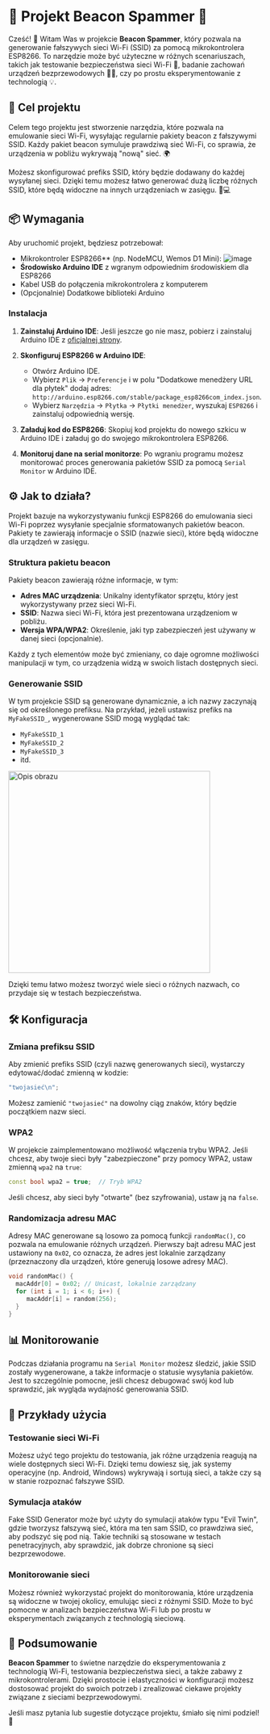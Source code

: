 # 📡 Projekt Beacon Spammer 🚀

Cześć! 👋 Witam Was w projekcie **Beacon Spammer**, który pozwala na generowanie fałszywych sieci Wi-Fi (SSID) za pomocą mikrokontrolera ESP8266. To narzędzie może być użyteczne w różnych scenariuszach, takich jak testowanie bezpieczeństwa sieci Wi-Fi 🔐, badanie zachowań urządzeń bezprzewodowych 🧑‍💻, czy po prostu eksperymentowanie z technologią 💡.

## 🎯 Cel projektu

Celem tego projektu jest stworzenie narzędzia, które pozwala na emulowanie sieci Wi-Fi, wysyłając regularnie pakiety beacon z fałszywymi SSID. Każdy pakiet beacon symuluje prawdziwą sieć Wi-Fi, co sprawia, że urządzenia w pobliżu wykrywają "nową" sieć. 🌍

Możesz skonfigurować prefiks SSID, który będzie dodawany do każdej wysyłanej sieci. Dzięki temu możesz łatwo generować dużą liczbę różnych SSID, które będą widoczne na innych urządzeniach w zasięgu. 📱💻

## 📦 Wymagania

Aby uruchomić projekt, będziesz potrzebował:
- Mikrokontroler ESP8266** (np. NodeMCU, Wemos D1 Mini):
![image](https://github.com/user-attachments/assets/6d378cec-3d35-4e42-a325-15104f413880)
- **Środowisko Arduino IDE** z wgranym odpowiednim środowiskiem dla ESP8266
- Kabel USB do połączenia mikrokontrolera z komputerem
- (Opcjonalnie) Dodatkowe biblioteki Arduino

### Instalacja

1. **Zainstaluj Arduino IDE**: Jeśli jeszcze go nie masz, pobierz i zainstaluj Arduino IDE z [oficjalnej strony](https://www.arduino.cc/en/software).
   
2. **Skonfiguruj ESP8266 w Arduino IDE**:
   - Otwórz Arduino IDE.
   - Wybierz `Plik` → `Preferencje` i w polu "Dodatkowe menedżery URL dla płytek" dodaj adres: `http://arduino.esp8266.com/stable/package_esp8266com_index.json`.
   - Wybierz `Narzędzia` → `Płytka` → `Płytki menedżer`, wyszukaj `ESP8266` i zainstaluj odpowiednią wersję.
   
3. **Załaduj kod do ESP8266**: Skopiuj kod projektu do nowego szkicu w Arduino IDE i załaduj go do swojego mikrokontrolera ESP8266.

4. **Monitoruj dane na serial monitorze**: Po wgraniu programu możesz monitorować proces generowania pakietów SSID za pomocą `Serial Monitor` w Arduino IDE.

## ⚙️ Jak to działa?

Projekt bazuje na wykorzystywaniu funkcji ESP8266 do emulowania sieci Wi-Fi poprzez wysyłanie specjalnie sformatowanych pakietów beacon. Pakiety te zawierają informacje o SSID (nazwie sieci), które będą widoczne dla urządzeń w zasięgu.

### Struktura pakietu beacon

Pakiety beacon zawierają różne informacje, w tym:

- **Adres MAC urządzenia**: Unikalny identyfikator sprzętu, który jest wykorzystywany przez sieci Wi-Fi.
- **SSID**: Nazwa sieci Wi-Fi, która jest prezentowana urządzeniom w pobliżu.
- **Wersja WPA/WPA2**: Określenie, jaki typ zabezpieczeń jest używany w danej sieci (opcjonalnie).

Każdy z tych elementów może być zmieniany, co daje ogromne możliwości manipulacji w tym, co urządzenia widzą w swoich listach dostępnych sieci.

### Generowanie SSID

W tym projekcie SSID są generowane dynamicznie, a ich nazwy zaczynają się od określonego prefiksu. Na przykład, jeżeli ustawisz prefiks na `MyFakeSSID_`, wygenerowane SSID mogą wyglądać tak:

- `MyFakeSSID_1`
- `MyFakeSSID_2`
- `MyFakeSSID_3`
- itd.
<img src="https://github.com/user-attachments/assets/221b3a9a-a3d4-42a1-ae6d-21971daa90ac" alt="Opis obrazu" width="400"/>

Dzięki temu łatwo możesz tworzyć wiele sieci o różnych nazwach, co przydaje się w testach bezpieczeństwa.

## 🛠️ Konfiguracja

### Zmiana prefiksu SSID

Aby zmienić prefiks SSID (czyli nazwę generowanych sieci), wystarczy edytować/dodać zmienną w kodzie:

```cpp
"twojasieć\n";
```

Możesz zamienić `"twojasieć"` na dowolny ciąg znaków, który będzie początkiem nazw sieci.

### WPA2

W projekcie zaimplementowano możliwość włączenia trybu WPA2. Jeśli chcesz, aby twoje sieci były "zabezpieczone" przy pomocy WPA2, ustaw zmienną `wpa2` na `true`:

```cpp
const bool wpa2 = true;  // Tryb WPA2
```

Jeśli chcesz, aby sieci były "otwarte" (bez szyfrowania), ustaw ją na `false`.

### Randomizacja adresu MAC

Adresy MAC generowane są losowo za pomocą funkcji `randomMac()`, co pozwala na emulowanie różnych urządzeń. Pierwszy bajt adresu MAC jest ustawiony na `0x02`, co oznacza, że adres jest lokalnie zarządzany (przeznaczony dla urządzeń, które generują losowe adresy MAC).

```cpp
void randomMac() {
  macAddr[0] = 0x02; // Unicast, lokalnie zarządzany
  for (int i = 1; i < 6; i++) {
     macAddr[i] = random(256);
  }
}
```

## 📊 Monitorowanie

Podczas działania programu na `Serial Monitor` możesz śledzić, jakie SSID zostały wygenerowane, a także informacje o statusie wysyłania pakietów. Jest to szczególnie pomocne, jeśli chcesz debugować swój kod lub sprawdzić, jak wygląda wydajność generowania SSID.

## 🧰 Przykłady użycia

### Testowanie sieci Wi-Fi

Możesz użyć tego projektu do testowania, jak różne urządzenia reagują na wiele dostępnych sieci Wi-Fi. Dzięki temu dowiesz się, jak systemy operacyjne (np. Android, Windows) wykrywają i sortują sieci, a także czy są w stanie rozpoznać fałszywe SSID.

### Symulacja ataków

Fake SSID Generator może być użyty do symulacji ataków typu "Evil Twin", gdzie tworzysz fałszywą sieć, która ma ten sam SSID, co prawdziwa sieć, aby podszyć się pod nią. Takie techniki są stosowane w testach penetracyjnych, aby sprawdzić, jak dobrze chronione są sieci bezprzewodowe.

### Monitorowanie sieci

Możesz również wykorzystać projekt do monitorowania, które urządzenia są widoczne w twojej okolicy, emulując sieci z różnymi SSID. Może to być pomocne w analizach bezpieczeństwa Wi-Fi lub po prostu w eksperymentach związanych z technologią sieciową.

## 🌟 Podsumowanie

**Beacon Spammer** to świetne narzędzie do eksperymentowania z technologią Wi-Fi, testowania bezpieczeństwa sieci, a także zabawy z mikrokontrolerami. Dzięki prostocie i elastyczności w konfiguracji możesz dostosować projekt do swoich potrzeb i zrealizować ciekawe projekty związane z sieciami bezprzewodowymi.

Jeśli masz pytania lub sugestie dotyczące projektu, śmiało się nimi podziel! 🚀
